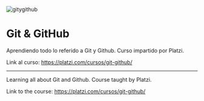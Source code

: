 ![gitygithub](https://i.imgur.com/3HAEz1J.png "gitygithub")

# Git & GitHub

Aprendiendo todo lo referido a Git y Github. Curso impartido por Platzi.

Link al curso: https://platzi.com/cursos/git-github/

------------
Learning all about Git and Github. Course taught by Platzi.

Link to the course: https://platzi.com/cursos/git-github/
